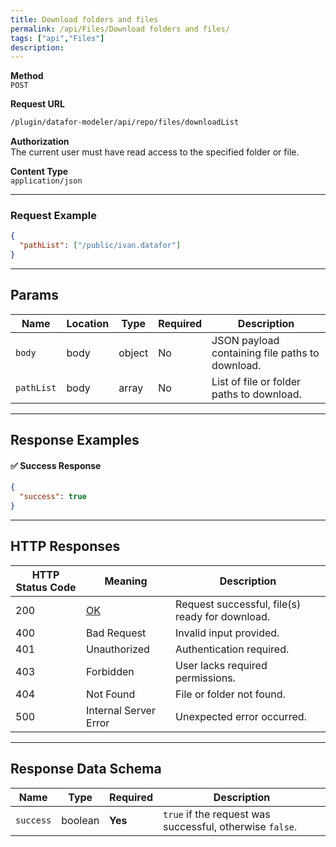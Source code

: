 ```yaml
---
title: Download folders and files
permalink: /api/Files/Download folders and files/
tags: ["api","Files"]
description:
---
```


**Method**  
`POST`

**Request URL**
```html
/plugin/datafor-modeler/api/repo/files/downloadList
```

**Authorization**  
The current user must have read access to the specified folder or file.

**Content Type**  
`application/json`

---

### **Request Example**

```json
{
  "pathList": ["/public/ivan.datafor"]
}
```

---

## **Params**

| Name       | Location | Type   | Required | Description |
|------------|----------|--------|----------|-------------|
| `body`     | body     | object | No       | JSON payload containing file paths to download. |
| `pathList` | body     | array  | No       | List of file or folder paths to download. |

---

## **Response Examples**

#### ✅ **Success Response**
```json
{
  "success": true
}
```

---

## **HTTP Responses**

| HTTP Status Code | Meaning                                                 | Description |
|------------------|---------------------------------------------------------|-------------|
| 200              | [OK](https://tools.ietf.org/html/rfc7231#section-6.3.1) | Request successful, file(s) ready for download. |
| 400              | Bad Request                                             | Invalid input provided. |
| 401              | Unauthorized                                            | Authentication required. |
| 403              | Forbidden                                               | User lacks required permissions. |
| 404              | Not Found                                               | File or folder not found. |
| 500              | Internal Server Error                                   | Unexpected error occurred. |

---

## **Response Data Schema**

| Name      | Type    | Required | Description |
|-----------|--------|----------|-------------|
| `success` | boolean | **Yes**  | `true` if the request was successful, otherwise `false`. |